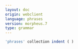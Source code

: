 ```yaml
---
layout: doc
origin: webclient
language: phrases
version: morpheus.7
type: grammar
---
```



```js
'phrases' collection indent ( )
```
```
